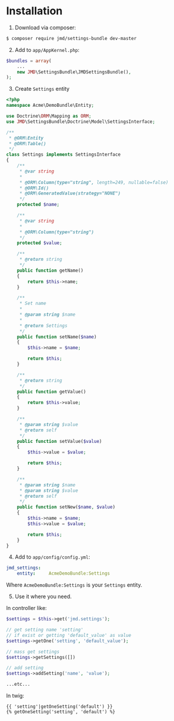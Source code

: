 Installation
============

1) Download via composer:
```bash
$ composer require jmd/settings-bundle dev-master
```

2) Add to `app/AppKernel.php`:
```php
$bundles = array(
    ...
    new JMD\SettingsBundle\JMDSettingsBundle(),
);
```

3) Create `Settings` entity
```php
<?php
namespace Acme\DemoBundle\Entity;

use Doctrine\ORM\Mapping as ORM;
use JMD\SettingsBundle\Doctrine\Model\SettingsInterface;

/**
 * @ORM\Entity
 * @ORM\Table()
 */
class Settings implements SettingsInterface
{
    /**
     * @var string
     *
     * @ORM\Column(type="string", length=249, nullable=false)
     * @ORM\Id()
     * @ORM\GeneratedValue(strategy="NONE")
     */
    protected $name;

    /**
     * @var string
     *
     * @ORM\Column(type="string")
     */
    protected $value;

    /**
     * @return string
     */
    public function getName()
    {
        return $this->name;
    }

    /**
     * Set name
     *
     * @param string $name
     *
     * @return Settings
     */
    public function setName($name)
    {
        $this->name = $name;

        return $this;
    }

    /**
     * @return string
     */
    public function getValue()
    {
        return $this->value;
    }

    /**
     * @param string $value
     * @return self
     */
    public function setValue($value)
    {
        $this->value = $value;

        return $this;
    }

    /**
     * @param string $name
     * @param string $value
     * @return self
     */
    public function setNew($name, $value)
    {
        $this->name = $name;
        $this->value = $value;

        return $this;
    }
}
```

4) Add to `app/config/config.yml`:
```yaml
jmd_settings:
    entity:     AcmeDemoBundle:Settings
```

Where `AcmeDemoBundle:Settings` is your `Settings` entity.

5) Use it where you need.

In controller like:
```php
$settings = $this->get('jmd.settings');

// get setting name 'setting'
// if exist or getting 'default_value' as value
$settings->getOne('setting', 'default_value');

// mass get settings
$settings->getSettings([])

// add setting
$settings->addSetting('name', 'value');

...etc...
```

In twig:
```twig
{{ 'setting'|getOneSetting('default') }}
{% getOneSetting('setting', 'default') %}
```
